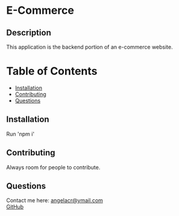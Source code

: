   # E-Commerce


  ## Description
  This application is the backend portion of an e-commerce website. 


  # Table of Contents
  * [Installation](#Installation)
  * [Contributing](#Contributing)
  * [Questions](#Questions)

  ## Installation
  Run 'npm i'

  ## Contributing
  Always room for people to contribute.

  ## Questions
  Contact me here: angelacr@ymail.com
  <br>
  <a href="github.com/neptune92" target="_blank">GitHub</a>
